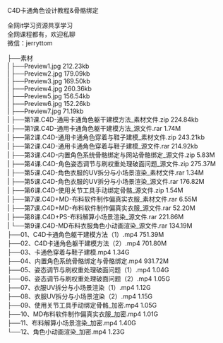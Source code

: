 C4D卡通角色设计教程&骨骼绑定

全网it学习资源共享学习<br>全网课程都有，欢迎私聊<br>微信：jerryttom<br>

├──素材<br> | ├──Preview1.jpg 212.23kb<br> | ├──Preview2.jpg 179.09kb<br> | ├──Preview3.jpg 169.50kb<br> | ├──Preview4.jpg 260.36kb<br> | ├──Preview5.jpg 156.54kb<br> | ├──Preview6.jpg 152.26kb<br> | ├──Preview7.jpg 71.19kb<br> | ├──第1课.C4D-通用卡通角色躯干建模方法_素材文件.zip 224.84kb<br> | ├──第1课.C4D-通用卡通角色躯干建模方法_源文件.rar 1.74M<br> | ├──第2课.C4D-通用卡通角色穿着与鞋子建模_素材文件.zip 243.21kb<br> | ├──第2课.C4D-通用卡通角色穿着与鞋子建模_源文件.rar 214.92kb<br> | ├──第3课.C4D-内置角色系统骨骼绑定与网站骨骼绑定_源文件.zip 5.83M<br> | ├──第4课.C4D-角色姿态调节与刷权重处理破面问题_源文件.zip 275.37M<br> | ├──第5课.C4D-角色衣服的UV拆分与小场景渲染_素材文件.rar 1.34M<br> | ├──第5课.C4D-角色衣服的UV拆分与小场景渲染_源文件.rar 176.82M<br> | ├──第6课.C4D-使用关节工具手动绑定骨骼_源文件.zip 1.54M<br> | ├──第7课.C4D+MD-布料软件制作偏真实衣服_素材文件.rar 6.55M<br> | ├──第7课.C4D+MD-布料软件制作偏真实衣服_源文件.rar 52.20M<br> | ├──第8课.C4D+PS-布料解算小场景渲染_源文件.rar 221.86M<br> | └──第9课.C4D-MD布料衣服角色小动画渲染_源文件.rar 134.19M<br> ├──01、C4D卡通角色躯干建模方法（1）.mp4 751.39M<br> ├──02、C4D卡通角色躯干建模方法（2）.mp4 701.80M<br> ├──03、卡通色穿着与鞋子建模.mp4 1.34G<br> ├──04、内置角色系统骨骼绑定与骨骼绑定.mp4 931.72M<br> ├──05、姿态调节与刷权重处理破面问题（1）.mp4 1.04G<br> ├──06、姿态调节与刷权重处理破面问题（2）.mp4 1.05G<br> ├──07、衣服UV拆分与小场景渲染（1）.mp4 1.12G<br> ├──08、衣服UV拆分与小场景渲染（2）.mp4 1.15G<br> ├──09、使用关节工具手动绑定骨骼_加密.mp4 1.05G<br> ├──10、MD布料软件制作偏真实衣服_加密.mp4 1.01G<br> ├──11、布料解算小场景渲染_加密.mp4 1.40G<br> └──12、角色小动画渲染_加密.mp4 1.23G